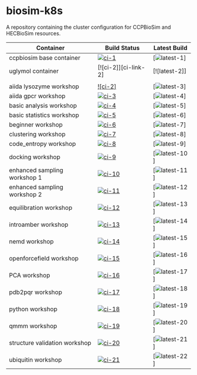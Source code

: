 # biosim-k8s
A repository containing the cluster configuration for CCPBioSim and HECBioSim resources.

| Container                     | Build Status           | Latest Build   |
| ----------------------------- | ---------------------- | -------------- |
| ccpbiosim base container      | [![ci-1]][ci-link-1]   | [![latest-1]]  |
| uglymol container             | [![ci-2]][ci-link-2]   | [![latest-2]]  |
|                               |                        |                |
| aiida lysozyme workshop       | [![ci-2]][ci-link-3]   | [![latest-3]]  |
| aiida gpcr workshop           | [![ci-3]][ci-link-4]   | [![latest-4]]  |
| basic analysis workshop       | [![ci-4]][ci-link-5]   | [![latest-5]]  |
| basic statistics workshop     | [![ci-5]][ci-link-6]   | [![latest-6]]  |
| beginner workshop             | [![ci-6]][ci-link-7]   | [![latest-7]]  |
| clustering workshop           | [![ci-7]][ci-link-8]   | [![latest-8]]  |
| code_entropy workshop         | [![ci-8]][ci-link-9]   | [![latest-9]]  |
| docking workshop              | [![ci-9]][ci-link-10]  | [![latest-10]]  |
| enhanced sampling workshop 1  | [![ci-10]][ci-link-11] | [![latest-11]]  |
| enhanced sampling workshop 2  | [![ci-11]][ci-link-12] | [![latest-12]]  |
| equilibration workshop        | [![ci-12]][ci-link-13] | [![latest-13]]  |
| introamber workshop           | [![ci-13]][ci-link-14] | [![latest-14]]  |
| nemd workshop                 | [![ci-14]][ci-link-15] | [![latest-15]]  |
| openforcefield workshop       | [![ci-15]][ci-link-16] | [![latest-16]]  |
| PCA workshop                  | [![ci-16]][ci-link-17] | [![latest-17]]  |
| pdb2pqr workshop              | [![ci-17]][ci-link-18] | [![latest-18]]  |
| python workshop               | [![ci-18]][ci-link-19] | [![latest-19]]  |
| qmmm workshop                 | [![ci-19]][ci-link-20] | [![latest-20]]  |
| structure validation workshop | [![ci-20]][ci-link-21] | [![latest-21]]  |
| ubiquitin workshop            | [![ci-21]][ci-link-22] | [![latest-22]]  |

[ci-1]: https://github.com/jimboid/biosim-jupyterhub-base/actions/workflows/build.yaml/badge.svg?branch=main
[ci-link-1]: https://github.com/jimboid/biosim-jupyterhub-base/actions/workflows/build.yaml
[latest-1]: https://img.shields.io/badge/dynamic/json?url=https%3A%2F%2Fjimboid.github.io%2Fbiosim-workshops-dash%2Fworkshop.json&query=%24.containers.biosim-jupyterhub-base.latest&labelColor=grey&logo=github&logoColor=white&label=latest&color=purple

[ci-3]: https://github.com/jimboid/biosim-uglymol/actions/workflows/build.yaml/badge.svg?branch=main
[ci-link-3]: https://github.com/jimboid/biosim-uglymol/actions/workflows/build.yaml
[latest-3]: https://img.shields.io/badge/dynamic/json?url=https%3A%2F%2Fjimboid.github.io%2Fbiosim-workshops-dash%2Fworkshop.json&query=%24.containers.biosim-uglymol.latest&labelColor=grey&logo=github&logoColor=white&label=latest&color=purple

[ci-3]: https://github.com/jimboid/biosim-aiida-lysozyme-workshop/actions/workflows/build.yaml/badge.svg?branch=main
[ci-link-3]: https://github.com/jimboid/biosim-aiida-lysozyme-workshop/actions/workflows/build.yaml
[latest-3]: https://img.shields.io/badge/dynamic/json?url=https%3A%2F%2Fjimboid.github.io%2Fbiosim-workshops-dash%2Fworkshop.json&query=%24.containers.biosim-aiida-lysozyme-workshop.latest&labelColor=grey&logo=github&logoColor=white&label=latest&color=purple

[ci-4]: https://github.com/jimboid/biosim-aiida-gpcr-workshop/actions/workflows/build.yaml/badge.svg?branch=main
[ci-link-4]: https://github.com/jimboid/biosim-aiida-gpcr-workshop/actions/workflows/build.yaml
[latest-4]: https://img.shields.io/badge/dynamic/json?url=https%3A%2F%2Fjimboid.github.io%2Fbiosim-workshops-dash%2Fworkshop.json&query=%24.containers.biosim-aiida-gpcr-workshop.latest&labelColor=grey&logo=github&logoColor=white&label=latest&color=purple

[ci-5]: https://github.com/jimboid/biosim-basic-analysis-workshop/actions/workflows/build.yaml/badge.svg?branch=main
[ci-link-5]: https://github.com/jimboid/biosim-basic-analysis-workshop/actions/workflows/build.yaml
[latest-5]: https://img.shields.io/badge/dynamic/json?url=https%3A%2F%2Fjimboid.github.io%2Fbiosim-workshops-dash%2Fworkshop.json&query=%24.containers.biosim-basic-analysis-workshop.latest&labelColor=grey&logo=github&logoColor=white&label=latest&color=purple

[ci-6]: https://github.com/jimboid/biosim-basic-statistics-workshop/actions/workflows/build.yaml/badge.svg?branch=main
[ci-link-6]: https://github.com/jimboid/biosim-basic-statistics-workshop/actions/workflows/build.yaml
[latest-6]: https://img.shields.io/badge/dynamic/json?url=https%3A%2F%2Fjimboid.github.io%2Fbiosim-workshops-dash%2Fworkshop.json&query=%24.containers.biosim-basic-statistics-workshop.latest&labelColor=grey&logo=github&logoColor=white&label=latest&color=purple

[ci-7]: https://github.com/jimboid/biosim-beginners-workshop/actions/workflows/build.yaml/badge.svg?branch=main
[ci-link-7]: https://github.com/jimboid/biosim-beginners-workshop/actions/workflows/build.yaml
[latest-7]: https://img.shields.io/badge/dynamic/json?url=https%3A%2F%2Fjimboid.github.io%2Fbiosim-workshops-dash%2Fworkshop.json&query=%24.containers.biosim-beginners-workshop.latest&labelColor=grey&logo=github&logoColor=white&label=latest&color=purple

[ci-8]: https://github.com/jimboid/biosim-clustering-workshop/actions/workflows/build.yaml/badge.svg?branch=main
[ci-link-8]: https://github.com/jimboid/biosim-clustering-workshop/actions/workflows/build.yaml
[latest-8]: https://img.shields.io/badge/dynamic/json?url=https%3A%2F%2Fjimboid.github.io%2Fbiosim-workshops-dash%2Fworkshop.json&query=%24.containers.biosim-clustering-workshop.latest&labelColor=grey&logo=github&logoColor=white&label=latest&color=purple

[ci-9]: https://github.com/jimboid/biosim-codeentropy-workshop/actions/workflows/build.yaml/badge.svg?branch=main
[ci-link-9]: https://github.com/jimboid/biosim-codeentropy-workshop/actions/workflows/build.yaml
[latest-9]: https://img.shields.io/badge/dynamic/json?url=https%3A%2F%2Fjimboid.github.io%2Fbiosim-workshops-dash%2Fworkshop.json&query=%24.containers.biosim-codeentropy-workshop.latest&labelColor=grey&logo=github&logoColor=white&label=latest&color=purple

[ci-10]: https://github.com/jimboid/biosim-docking-workshop/actions/workflows/build.yaml/badge.svg?branch=main
[ci-link-10]: https://github.com/jimboid/biosim-docking-workshop/actions/workflows/build.yaml
[latest-10]: https://img.shields.io/badge/dynamic/json?url=https%3A%2F%2Fjimboid.github.io%2Fbiosim-workshops-dash%2Fworkshop.json&query=%24.containers.biosim-docking-workshop.latest&labelColor=grey&logo=github&logoColor=white&label=latest&color=purple

[ci-11]: https://github.com/jimboid/biosim-enhanced-sampling-workshop/actions/workflows/build-container1.yaml/badge.svg?branch=main
[ci-link-11]: https://github.com/jimboid/biosim-enhanced-sampling-workshop/actions/workflows/build.yaml
[latest-11]: https://img.shields.io/badge/dynamic/json?url=https%3A%2F%2Fjimboid.github.io%2Fbiosim-workshops-dash%2Fworkshop.json&query=%24.containers.biosim-enhanced-sampling-workshop-part1.latest&labelColor=grey&logo=github&logoColor=white&label=latest&color=purple

[ci-12]: https://github.com/jimboid/biosim-enhanced-sampling-workshop/actions/workflows/build-container2.yaml/badge.svg?branch=main
[ci-link-12]: https://github.com/jimboid/biosim-enhanced-sampling-workshop/actions/workflows/build.yaml
[latest-12]: https://img.shields.io/badge/dynamic/json?url=https%3A%2F%2Fjimboid.github.io%2Fbiosim-workshops-dash%2Fworkshop.json&query=%24.containers.biosim-enhanced-sampling-workshop-part2.latest&labelColor=grey&logo=github&logoColor=white&label=latest&color=purple

[ci-13]: https://github.com/jimboid/biosim-equilibration-workshop/actions/workflows/build.yaml/badge.svg?branch=main
[ci-link-13]: https://github.com/jimboid/biosim-equilibration-workshop/actions/workflows/build.yaml
[latest-13]: https://img.shields.io/badge/dynamic/json?url=https%3A%2F%2Fjimboid.github.io%2Fbiosim-workshops-dash%2Fworkshop.json&query=%24.containers.biosim-equilibration-workshop.latest&labelColor=grey&logo=github&logoColor=white&label=latest&color=purple

[ci-14]: https://github.com/jimboid/biosim-introamber-workshop/actions/workflows/build.yaml/badge.svg?branch=main
[ci-link-14]: https://github.com/jimboid/biosim-introamber-workshop/actions/workflows/build.yaml
[latest-14]: https://img.shields.io/badge/dynamic/json?url=https%3A%2F%2Fjimboid.github.io%2Fbiosim-workshops-dash%2Fworkshop.json&query=%24.containers.biosim-introamber-workshop.latest&labelColor=grey&logo=github&logoColor=white&label=latest&color=purple

[ci-15]: https://github.com/jimboid/biosim-nemd-workshop/actions/workflows/build.yaml/badge.svg?branch=main
[ci-link-15]: https://github.com/jimboid/biosim-nemd-workshop/actions/workflows/build.yaml
[latest-15]: https://img.shields.io/badge/dynamic/json?url=https%3A%2F%2Fjimboid.github.io%2Fbiosim-workshops-dash%2Fworkshop.json&query=%24.containers.biosim-nemd-workshop.latest&labelColor=grey&logo=github&logoColor=white&label=latest&color=purple

[ci-16]: https://github.com/jimboid/biosim-openff-workshop/actions/workflows/build.yaml/badge.svg?branch=main
[ci-link-16]: https://github.com/jimboid/biosim-openff-workshop/actions/workflows/build.yaml
[latest-16]: https://img.shields.io/badge/dynamic/json?url=https%3A%2F%2Fjimboid.github.io%2Fbiosim-workshops-dash%2Fworkshop.json&query=%24.containers.biosim-openff-workshop.latest&labelColor=grey&logo=github&logoColor=white&label=latest&color=purple

[ci-17]: https://github.com/jimboid/biosim-pca-workshop/actions/workflows/build.yaml/badge.svg?branch=main
[ci-link-17]: https://github.com/jimboid/biosim-pca-workshop/actions/workflows/build.yaml
[latest-17]: https://img.shields.io/badge/dynamic/json?url=https%3A%2F%2Fjimboid.github.io%2Fbiosim-workshops-dash%2Fworkshop.json&query=%24.containers.biosim-pca-workshop.latest&labelColor=grey&logo=github&logoColor=white&label=latest&color=purple

[ci-18]: https://github.com/jimboid/biosim-pdb2pqr-workshop/actions/workflows/build.yaml/badge.svg?branch=main
[ci-link-18]: https://github.com/jimboid/biosim-pdb2pqr-workshop/actions/workflows/build.yaml
[latest-18]: https://img.shields.io/badge/dynamic/json?url=https%3A%2F%2Fjimboid.github.io%2Fbiosim-workshops-dash%2Fworkshop.json&query=%24.containers.biosim-pdb2pqr-workshop.latest&labelColor=grey&logo=github&logoColor=white&label=latest&color=purple

[ci-19]: https://github.com/jimboid/biosim-python-workshop/actions/workflows/build.yaml/badge.svg?branch=main
[ci-link-19]: https://github.com/jimboid/biosim-python-workshop/actions/workflows/build.yaml
[latest-19]: https://img.shields.io/badge/dynamic/json?url=https%3A%2F%2Fjimboid.github.io%2Fbiosim-workshops-dash%2Fworkshop.json&query=%24.containers.biosim-python-workshop.latest&labelColor=grey&logo=github&logoColor=white&label=latest&color=purple

[ci-20]: https://github.com/jimboid/biosim-qmmm-workshop/actions/workflows/build.yaml/badge.svg?branch=main
[ci-link-20]: https://github.com/jimboid/biosim-qmmm-workshop/actions/workflows/build.yaml
[latest-20]: https://img.shields.io/badge/dynamic/json?url=https%3A%2F%2Fjimboid.github.io%2Fbiosim-workshops-dash%2Fworkshop.json&query=%24.containers.biosim-qmmm-workshop.latest&labelColor=grey&logo=github&logoColor=white&label=latest&color=purple

[ci-21]: https://github.com/jimboid/biosim-structure-validation-workshop/actions/workflows/build.yaml/badge.svg?branch=main
[ci-link-21]: https://github.com/jimboid/biosim-structure-validation-workshop/actions/workflows/build.yaml
[latest-21]: https://img.shields.io/badge/dynamic/json?url=https%3A%2F%2Fjimboid.github.io%2Fbiosim-workshops-dash%2Fworkshop.json&query=%24.containers.biosim-structure-validation-workshop.latest&labelColor=grey&logo=github&logoColor=white&label=latest&color=purple

[ci-22]: https://github.com/jimboid/biosim-ubiquitin-analysis-workshop/actions/workflows/build.yaml/badge.svg?branch=main
[ci-link-22]: https://github.com/jimboid/biosim-ubiquitin-analysis-workshop/actions/workflows/build.yaml
[latest-22]: https://img.shields.io/badge/dynamic/json?url=https%3A%2F%2Fjimboid.github.io%2Fbiosim-workshops-dash%2Fworkshop.json&query=%24.containers.biosim-ubiquitin-analysis-workshop.latest&labelColor=grey&logo=github&logoColor=white&label=latest&color=purple


